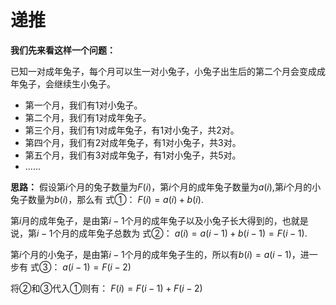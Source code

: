 # 递推

**我们先来看这样一个问题：**

已知一对成年兔子，每个月可以生一对小兔子，小兔子出生后的第二个月会变成成年兔子，会继续生小兔子。

* 第一个月，我们有1对小兔子。
* 第二个月，我们有1对成年兔子。
* 第三个月，我们有1对成年兔子，有1对小兔子，共2对。
* 第四个月，我们有2对成年兔子，有1对小兔子，共3对。
* 第五个月，我们有3对成年兔子，有1对小兔子，共5对。
* ......

**思路：**
假设第$i$个月的兔子数量为$F(i)$，第$i$个月的成年兔子数量为$a(i)$,第$i$个月的小兔子数量为$b(i)$，那么有 式①：
$F(i)=a(i)+b(i)$.

第$i$月的成年兔子，是由第$i-1$个月的成年兔子以及小兔子长大得到的，也就是说，第$i-1$个月的成年兔子总数为 式②：
$a(i)=a(i-1)+b(i-1)=F(i-1)$.

第$i$个月的小兔子，是由第$i-1$个月的成年兔子生的，所以有$b(i)=a(i-1)$，进一步有 式③：
$a(i-1)=F(i-2)$

将②和③代入①则有：
$F(i)=F(i-1)+F(i-2)$



<!--stackedit_data:
eyJoaXN0b3J5IjpbLTE5ODkyMTc2OTEsMTM4Mzk5ODEyOF19
-->